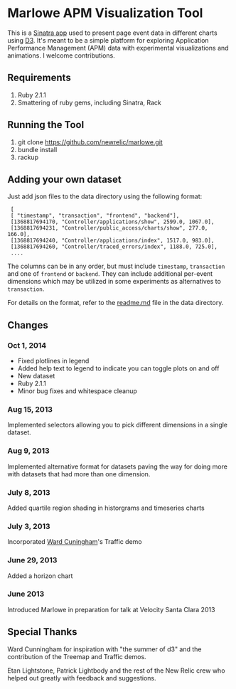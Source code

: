 Marlowe APM Visualization Tool
================

This is a [Sinatra app](http://www.sinatrarb.com/) used to present
page event data in different charts using [D3](http://d3js.org/).
It's meant to be a simple platform for exploring Application
Performance Management (APM) data with experimental visualizations and
animations.  I welcome contributions.

Requirements
---------------

1. Ruby 2.1.1
2. Smattering of ruby gems, including Sinatra, Rack

Running the Tool
----------------

1. git clone https://github.com/newrelic/marlowe.git
2. bundle install
3. rackup


Adding your own dataset
----------------
Just add json files to the data directory using the following format:

     [
     [ "timestamp", "transaction", "frontend", "backend"],
     [1368817694170, "Controller/applications/show", 2599.0, 1067.0],
     [1368817694231, "Controller/public_access/charts/show", 277.0, 166.0],
     [1368817694240, "Controller/applications/index", 1517.0, 983.0],
     [1368817694260, "Controller/traced_errors/index", 1188.0, 725.0],
     ....

The columns can be in any order, but must include `timestamp`, `transaction` and one of
`frontend` or `backend`.  They can include additional per-event dimensions which may be
utilized in some experiments as alternatives to `transaction`.

For details on the format, refer to the [readme.md](data/readme.md) file in the data directory.


Changes
------------------

### Oct 1, 2014

* Fixed plotlines in legend
* Added help text to legend to indicate you can toggle plots on and off
* New dataset
* Ruby 2.1.1
* Minor bug fixes and whitespace cleanup

### Aug 15, 2013

Implemented selectors allowing you to pick different dimensions in a
single dataset.

### Aug 9, 2013

Implemented alternative format for datasets paving the way for doing
more with datasets that had more than one dimension.

### July 8, 2013

Added quartile region shading in historgrams and timeseries charts

### July 3, 2013

Incorporated [Ward Cuningham](http://c2.org)'s Traffic demo

### June 29, 2013

Added a horizon chart

### June 2013

Introduced Marlowe in preparation for talk at Velocity Santa Clara 2013


Special Thanks
------------------

Ward Cunningham for inspiration with "the summer of d3" and the
contribution of the Treemap and Traffic demos.

Etan Lightstone, Patrick Lightbody and the rest of the New Relic crew
who helped out greatly with feedback and suggestions.

